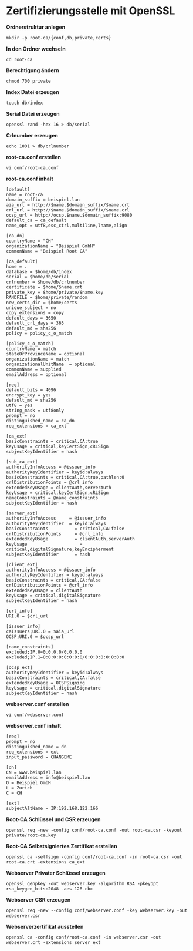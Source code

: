 # Zertifizierungsstelle mit OpenSSL

**Ordnerstruktur anlegen**
```console
mkdir -p root-ca/{conf,db,private,certs} 
```
**In den Ordner wechseln**
```console
cd root-ca
```
**Berechtigung ändern**
```console
chmod 700 private
```
**Index Datei erzeugen**
```console
touch db/index
```
**Serial Datei erzeugen**
```console
openssl rand -hex 16 > db/serial
```
**Crlnumber erzeugen**
```console
echo 1001 > db/crlnumber
```
**root-ca.conf erstellen**
```console
vi conf/root-ca.conf
```
**root-ca.conf inhalt**
```console
[default]
name = root-ca
domain_suffix = beispiel.lan
aia_url = http://$name.$domain_suffix/$name.crt
crl_url = http://$name.$domain_suffix/$name.crl
ocsp_url = http://ocsp.$name.$domain_suffix:9080
default_ca = ca_default
name_opt = utf8,esc_ctrl,multiline,lname,align

[ca_dn]
countryName = "CH"
organizationName = "Beispiel GmbH"
commonName = "Beispiel Root CA"

[ca_default]
home = . 
database = $home/db/index
serial = $home/db/serial
crlnumber = $home/db/crlnumber
certificate = $home/$name.crt
private_key = $home/private/$name.key
RANDFILE = $home/private/random
new_certs_dir = $home/certs
unique_subject = no
copy_extensions = copy 
default_days = 3650
default_crl_days = 365
default_md = sha256
policy = policy_c_o_match

[policy_c_o_match]
countryName = match
stateOrProvinceName = optional
organizationName = match
organizationalUnitName  = optional
commonName = supplied
emailAddress = optional

[req]
default_bits = 4096
encrypt_key = yes
default_md = sha256
utf8 = yes
string_mask = utf8only
prompt = no
distinguished_name = ca_dn
req_extensions = ca_ext

[ca_ext]
basicConstraints = critical,CA:true
keyUsage = critical,keyCertSign,cRLSign
subjectKeyIdentifier = hash

[sub_ca_ext]
authorityInfoAccess = @issuer_info
authorityKeyIdentifier = keyid:always
basicConstraints = critical,CA:true,pathlen:0
crlDistributionPoints = @crl_info
extendedKeyUsage = clientAuth,serverAuth
keyUsage = critical,keyCertSign,cRLSign
nameConstraints = @name_constraints
subjectKeyIdentifier = hash

[server_ext]
authorityInfoAccess	    = @issuer_info
authorityKeyIdentifier	= keyid:always
basicConstraints	      = critical,CA:false
crlDistributionPoints	  = @crl_info
extendedKeyUsage	      = clientAuth,serverAuth
keyUsage		            = critical,digitalSignature,keyEncipherment
subjectKeyIdentifier	  = hash

[client_ext]
authorityInfoAccess = @issuer_info
authorityKeyIdentifier = keyid:always
basicConstraints = critical,CA:false
crlDistributionPoints = @crl_info
extendedKeyUsage = clientAuth
keyUsage = critical,digitalSignature
subjectKeyIdentifier = hash

[crl_info]
URI.0 = $crl_url

[issuer_info]
caIssuers;URI.0 = $aia_url
OCSP;URI.0 = $ocsp_url

[name_constraints]
excluded;IP.0=0.0.0.0/0.0.0.0
excluded;IP.1=0:0:0:0:0:0:0:0/0:0:0:0:0:0:0:0

[ocsp_ext]
authorityKeyIdentifier = keyid:always
basicConstraints = critical,CA:false
extendedKeyUsage = OCSPSigning
keyUsage = critical,digitalSignature
subjectKeyIdentifier = hash
```
**webserver.conf erstellen**
```console
vi conf/webserver.conf
```
**webserver.conf inhalt**
```console
[req]
prompt = no
distinguished_name = dn
req_extensions = ext
input_password = CHANGEME

[dn]
CN = www.beispiel.lan
emailAddress = info@beispiel.lan
O = Beispiel GmbH
L = Zurich
C = CH

[ext]
subjectAltName = IP:192.168.122.166
```
**Root-CA Schlüssel und CSR erzeugen**
```console
openssl req -new -config conf/root-ca.conf -out root-ca.csr -keyout private/root-ca.key
```
**Root-CA Selbstsigniertes Zertifikat erstellen**
```console
openssl ca -selfsign -config conf/root-ca.conf -in root-ca.csr -out root-ca.crt -extensions ca_ext
```
**Webserver Privater Schlüssel erzeugen**
```console
openssl genpkey -out webserver.key -algorithm RSA -pkeyopt rsa_keygen_bits:2048 -aes-128-cbc
```
**Webserver CSR erzeugen**
```console
openssl req -new --config conf/webserver.conf -key webserver.key -out webserver.csr
```
**Webserverzertifikat ausstellen**
```console
openssl ca -config conf/root-ca.conf -in webserver.csr -out webserver.crt -extensions server_ext
```
